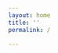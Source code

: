 ```yaml
---
layout: home
title: ''
permalink: /

---
```

<!-- No need to edit this file, change the values in the config instead, and create posts and pages -->
<style>
  background: red !important;
</style>